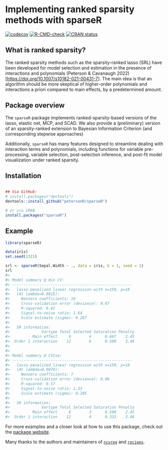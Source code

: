 
<!-- README.md is generated from README.Rmd. Please edit that file -->

# Implementing ranked sparsity methods with sparseR

[![codecov](https://codecov.io/gh/petersonR/sparseR/branch/main/graph/badge.svg)](https://app.codecov.io/gh/petersonR/sparseR)
[![R-CMD-check](https://github.com/petersonR/sparseR/actions/workflows/R-CMD-check.yaml/badge.svg)](https://github.com/petersonR/sparseR/actions/workflows/R-CMD-check.yaml)
[![CRAN
status](https://www.r-pkg.org/badges/version/sparseR)](https://CRAN.R-project.org/package=sparseR)

## What is ranked sparsity?

The ranked sparsity methods such as the sparsity-ranked lasso (SRL) have
been developed for model selection and estimation in the presence of
interactions and polynomials (Peterson & Cavanaugh
2022)\[<https://doi.org/10.1007/s10182-021-00431-7>\]. The main idea is
that an algorithm should be more skeptical of higher-order polynomials
and interactions a priori compared to main effects, by a predetermined
amount.

## Package overview

The `sparseR` package implements ranked-sparsity-based versions of the
lasso, elastic net, MCP, and SCAD. We also provide a (preliminary)
version of an sparsity-ranked extension to Bayesian Information
Criterion (and corresponding stepwise approaches)

Additionally, `sparseR` has many features designed to streamline dealing
with interaction terms and polynomials, including functions for variable
pre-processing, variable selection, post-selection inference, and
post-fit model visualization under ranked sparsity.

## Installation

``` r

## Via GitHub: 
# install.packages("devtools")
devtools::install_github("petersonR/sparseR")

# or via CRAN
install.packages("sparseR")
```

## Example

``` r
library(sparseR)
```

``` r
data(iris)
set.seed(1321)

srl <- sparseR(Sepal.Width ~ ., data = iris, k = 1, seed = 1)
srl
#> 
#> Model summary @ min CV:
#> -----------------------------------------------------
#>   lasso-penalized linear regression with n=150, p=18
#>   (At lambda=0.0015):
#>     Nonzero coefficients: 10
#>     Cross-validation error (deviance): 0.07
#>     R-squared: 0.62
#>     Signal-to-noise ratio: 1.64
#>     Scale estimate (sigma): 0.267
#> 
#>   SR information:
#>              Vartype Total Selected Saturation Penalty
#>          Main effect     6        4      0.667    2.45
#>  Order 1 interaction    12        6      0.500    3.46
#> 
#> 
#> Model summary @ CV1se:
#> -----------------------------------------------------
#>   lasso-penalized linear regression with n=150, p=18
#>   (At lambda=0.0070):
#>     Nonzero coefficients: 7
#>     Cross-validation error (deviance): 0.08
#>     R-squared: 0.57
#>     Signal-to-noise ratio: 1.33
#>     Scale estimate (sigma): 0.285
#> 
#>   SR information:
#>              Vartype Total Selected Saturation Penalty
#>          Main effect     6        3      0.500    2.45
#>  Order 1 interaction    12        4      0.333    3.46
```

For more examples and a closer look at how to use this package, check
out the [package website](https://petersonr.github.io/sparseR/).

Many thanks to the authors and maintainers of
[`ncvreg`](https://github.com/pbreheny/ncvreg) and
[`recipes`](https://recipes.tidymodels.org/).
